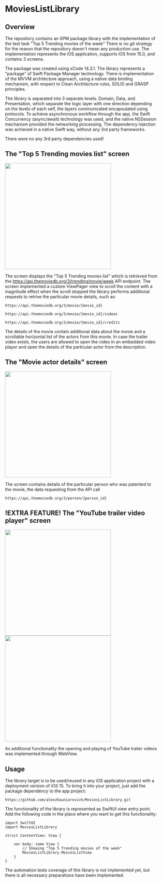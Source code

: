 # MoviesListLibrary

## Overview 

The repository contains an SPM package library with the implementation of the test task "Top 5 Trending movies of the week"
There is no git strategy for the reason that the repository doesn't mean any production use.
The implementation represents the iOS application, supports iOS from 15.0, and contains 3 screens. 

The package was created using xCode 14.3.1. The library represents a "package" of Swift Package Manager technology.
There is implementation of the MVVM architecture approach, using a native data binding mechanism, with respect to Clean Architecture rules, SOLID and GRASP principles.

The library is separated into 3 separate levels: Domain, Data, and Presentation, which separate the logic layer with one direction depending on the levels of each self, the layers communicated encapsulated using protocols.
To achieve asynchronous workflow through the app, the Swift Concurrency (async/await) technology was used, and the native NSSession mechanism provided the networking processing. 
The dependency injection was achieved in a native Swift way, without any 3rd party frameworks.

There were no any 3rd party dependencies used!


## The "Top 5 Trending movies list" screen

<a href="url"><img src="https://github.com/alexzhauniarovich/MoviesListLibrary/assets/77155155/265e81dc-cf01-47ee-85ba-e5b753624eb5"  width="350"></a> 

The screen displays the "Top 5 Trending movies list" which is retrieved from the https://api.themoviedb.org/3/trending/movie/week API endpoint.
The screen implemented a custom ViewPager view to scroll the content with a magnitude effect when the scroll stopped the library performs additional requests to retrive the particular movie details, such as:

`https://api.themoviedb.org/3/movie/{movie_id}`

`https://api.themoviedb.org/3/movie/{movie_id}/videos`

`https://api.themoviedb.org/3/movie/{movie_id}/credits`

The details of the movie contain additional data about the movie and a scrollable horizontal list of the actors from this movie. 
In case the trailer video exists, the users are allowed to open the video in an embedded video player and open the details of the particular actor from the description. 



## The "Movie actor details" screen

<a href="url"><img src="https://github.com/alexzhauniarovich/MoviesListLibrary/assets/77155155/9107dc4a-0592-4298-b69f-5fd6cab28ec5"  width="350"></a> 

The screen contains details of the particular person who was patented to the movie, the data requesting from the API call 

`https://api.themoviedb.org/3/person/{person_id}`



## !EXTRA FEATURE! The "YouTube trailer video player" screen

<a href="url"><img src="https://github.com/alexzhauniarovich/MoviesListLibrary/assets/77155155/0fcbfd66-90a2-4e28-b5e7-bebdfb40290d"  width="350"></a> 
<a href="url"><img src="https://github.com/alexzhauniarovich/MoviesListLibrary/assets/77155155/a10c5bf6-19fb-450c-944c-04fa0ca46dd3"  width="350"></a> 

As additional functionality the opening and playing of YouTube trailer videos was implemented through WebView. 


## Usage

The library target is to be used/reused in any iOS application project with a deployment version of iOS 15. 
To bring it into your project, just add the package dependency to the app project: 

`https://github.com/alexzhauniarovich/MoviesListLibrary.git`


The functionality of the library is represented as SwiftUI view entry point. Add the following code in the place where you want to get this functionality:

```
import SwiftUI
import MoviesListLibrary

struct ContentView: View {
    
    var body: some View {
        // Showing "Top 5 Trending movies of the week"
        MoviesListLibrary.MoviesListView
    }
}
```


The automation tests coverage of this library is not implemented yet, but there is all necessary preparations have been implemented. 
